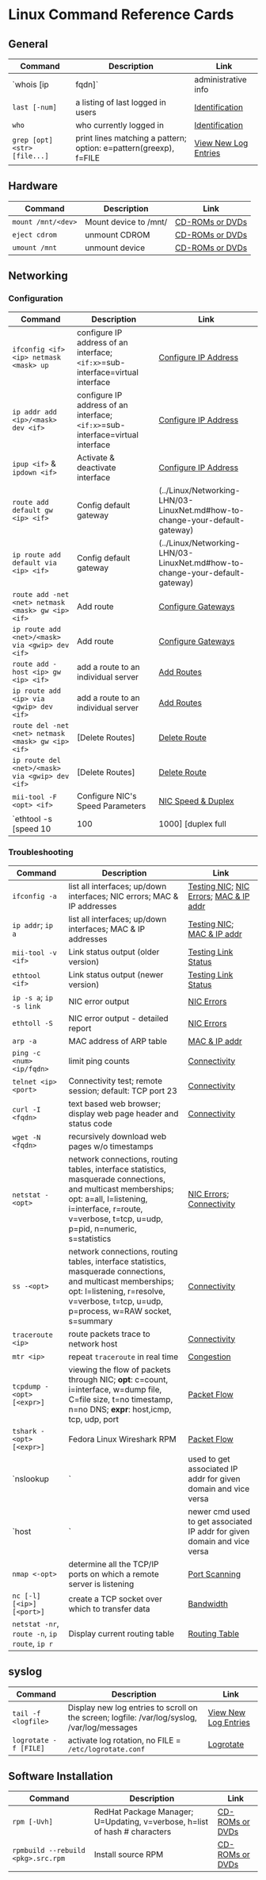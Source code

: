 # Linux Command Reference Cards

## General

| Command | Description | Link |
|---------|-------------|------|
| `whois [ip | fqdn]` | administrative info | [Identification](../Linux/Networking-LHN/04-SimpleNetTrbl.md#determining-the-source-of-an-attack) |
| `last [-num]` | a listing of last logged in users | [Identification](../Linux/Networking-LHN/04-SimpleNetTrbl.md#who-has-used-my-system) |
| `who` | who currently logged in | [Identification](../Linux/Networking-LHN/04-SimpleNetTrbl.md#who-has-used-my-system) |
| `grep [opt] <str> [file...]` | print lines matching a pattern; option: e=pattern(greexp), f=FILE | [View New Log Entries](../Linux/Networking-LHN/05-TrblSyslog.md#how-to-view-new-log-entries-as-they-happen) |


## Hardware 

| Command | Description | Link |
|---------|-------------|------|
| `mount /mnt/<dev>` | Mount device to /mnt/ | [CD-ROMs or DVDs](../Linux/Networking-LHN/06-SWInstall.md#how-to-install-rpms-manually) |
| `eject cdrom` | unmount CDROM | [CD-ROMs or DVDs](../Linux/Networking-LHN/06-SWInstall.md#how-to-install-rpms-manually) |
| `umount /mnt` | unmount device | [CD-ROMs or DVDs](../Linux/Networking-LHN/06-SWInstall.md#how-to-install-rpms-manually) |


## Networking

### Configuration

| Command | Description | Link |
|---------|-------------|------|
| `ifconfig <if> <ip> netmask <mask> up` | configure IP address of an interface; `<if:x>`=sub-interface=virtual interface | [Configure IP Address](../Linux/Networking-LHN/03-LinuxNet.md#how-to-configure-your-nics-ip-address) |
| `ip addr add <ip>/<mask> dev <if>` | configure IP address of an interface; `<if:x>`=sub-interface=virtual interface | [Configure IP Address](../Linux/Networking-LHN/03-LinuxNet.md#how-to-configure-your-nics-ip-address) |
| `ipup <if>` & `ipdown <if>` | Activate & deactivate interface | [Configure IP Address](../Linux/Networking-LHN/03-LinuxNet.md#how-to-configure-your-nics-ip-address) |
| `route add default gw <ip> <if>` | Config default gateway | (../Linux/Networking-LHN/03-LinuxNet.md#how-to-change-your-default-gateway) |
| `ip route add default via <ip> <if>` | Config default gateway | (../Linux/Networking-LHN/03-LinuxNet.md#how-to-change-your-default-gateway) |
| `route add -net <net> netmask <mask> gw <ip> <if>` | Add route | [Configure Gateways](../Linux/Networking-LHN/03-LinuxNet.md#how-to-configure-two-gGateways) |
| `ip route add <net>/<mask> via <gwip> dev <if>` | Add route | [Configure Gateways](../Linux/Networking-LHN/03-LinuxNet.md#how-to-configure-two-gGateways) |
| `route add -host <ip> gw <ip> <if>` | add a route to an individual server | [Add Routes](../Linux/Networking-LHN/03-LinuxNet.md#how-to-configure-two-gGateways) |
| `ip route add <ip> via <gwip> dev <if>` | add a route to an individual server | [Add Routes](../Linux/Networking-LHN/03-LinuxNet.md#how-to-configure-two-gGateways) |
| `route del -net <net> netmask <mask> gw <ip> <if>` | [Delete Routes] | [Delete Route](../Linux/Networking-LHN/03-LinuxNet.md#how-to-delete-a-route) |
| `ip route del <net>/<mask> via <gwip> dev <if>` | [Delete Routes] | [Delete Route](../Linux/Networking-LHN/03-LinuxNet.md#how-to-delete-a-route) |
| `mii-tool -F <opt> <if>` | Configure NIC's Speed Parameters | [NIC Speed & Duplex](../Linux/Networking-LHN/03-LinuxNet.md#changing-nic-speed-and-duplex) |
| `ethtool -s <if> [speed 10|100|1000] [duplex full|half [autoneg on|off]` | | Configure NIC's Speed Parameters | [NIC Speed & Duplex](../Linux/Networking-LHN/03-LinuxNet.md#changing-nic-speed-and-duplex) |

### Troubleshooting

| Command | Description | Link |
|---------|-------------|------|
| `ifconfig -a` | list all interfaces; up/down interfaces; NIC errors; MAC & IP addresses | [Testing NIC](../Linux/Networking-LHN/04-SimpleNetTrbl.md#testing-nic); [NIC Errors](../Linux/Networking-LHN/04-SimpleNetTrbl.md#viewing-nic-errors); [MAC & IP addr](../Linux/Networking-LHN/04-SimpleNetTrbl.md#how-to-see-mac-addressess) |
| `ip addr`; `ip a` | list all interfaces; up/down interfaces; MAC & IP addresses | [Testing NIC](../Linux/Networking-LHN/04-SimpleNetTrbl.md#testing-nic); [MAC & IP addr](../Linux/Networking-LHN/04-SimpleNetTrbl.md#how-to-see-mac-addressess)  |
| `mii-tool -v <if>` | Link status output (older version) | [Testing Link Status](../Linux/Networking-LHN/04-SimpleNetTrbl.md#testing-nic) |
| `ethtool <if>` |  Link status output (newer version) | [Testing Link Status](../Linux/Networking-LHN/04-SimpleNetTrbl.md#testing-nic) |
| `ip -s a`; `ip -s link` | NIC error output | [NIC Errors](../Linux/Networking-LHN/04-SimpleNetTrbl.md#viewing-nic-errors) |
| `ethtoll -S` | NIC error output - detailed report | [NIC Errors](../Linux/Networking-LHN/04-SimpleNetTrbl.md#viewing-nic-errors) |
| `arp -a` | MAC address of ARP table | [MAC & IP addr](../Linux/Networking-LHN/04-SimpleNetTrbl.md#how-to-see-mac-addressess) |
| `ping -c <num> <ip/fqdn>` | limit ping counts | [Connectivity](../Linux/Networking-LHN/04-SimpleNetTrbl.md#using-ping-to-test-network-connectivity) |
| `telnet <ip> <port>` | Connectivity test; remote session; default: TCP port 23 | [Connectivity](../Linux/Networking-LHN/04-SimpleNetTrbl.md#using-telnet-to-test-network-connectivity) |
| `curl -I <fqdn>` | text based web browser; display web page header and status code | [Connectivity](../Linux/Networking-LHN/04-SimpleNetTrbl.md#testing-web-sites-with-the-curl-and-wget-utilities) |
| `wget -N <fqdn>` | recursively download web pages w/o timestamps | | [Connectivity](../Linux/Networking-LHN/04-SimpleNetTrbl.md#testing-web-sites-with-the-curl-and-wget-utilities) |
| `netstat -<opt>` | network connections, routing tables, interface statistics, masquerade connections, and multicast memberships; opt: a=all, l=listening, i=interface, r=route, v=verbose, t=tcp, u=udp, p=pid, n=numeric, s=statistics | [NIC Errors](../Linux/Networking-LHN/04-SimpleNetTrbl.md#viewing-nic-errors); [Connectivity](../Linux/Networking-LHN/04-SimpleNetTrbl.md#the-netstat-command) |
| `ss -<opt>` | network connections, routing tables, interface statistics, masquerade connections, and multicast memberships; opt: l=listening, r=resolve, v=verbose, t=tcp, u=udp, p=process, w=RAW socket, s=summary | [Connectivity](../Linux/Networking-LHN/04-SimpleNetTrbl.md#the-netstat-command) |
| `traceroute <ip>` | route packets trace to network host | [Connectivity](../Linux/Networking-LHN/04-SimpleNetTrbl.md#using-traceroute-to-test-connectivity) |
| `mtr <ip>` | repeat `traceroute` in real time | [Congestion](../Linux/Networking-LHN/04-SimpleNetTrbl.md#using-mtr-to-detect-network-congestion) |
| `tcpdump -<opt> [<expr>]` | viewing the flow of packets through NIC; __opt__: c=count, i=interface, w=dump file, C=file size, t=no timestamp, n=no DNS; __expr__: host,icmp, tcp, udp, port | [Packet Flow](../Linux/Networking-LHN/04-SimpleNetTrbl.md#viewing-packet-flows-with-tcpdump) |
| `tshark -<opt> [<expr>]` | Fedora Linux Wireshark RPM | [Packet Flow](../Linux/Networking-LHN/04-SimpleNetTrbl.md#viewing-packet-flows-with-tshark) |
| `nslookup <fqdn> | <ip>` | used to get associated IP addr for given domain and vice versa | [DNS](../Linux/Networking-LHN/04-SimpleNetTrbl.md#basic-dns-troubleshooting) |
| `host <fqdn> | <ip>` | newer cmd used to get associated IP addr for given domain and vice versa | [DNS](../Linux/Networking-LHN/04-SimpleNetTrbl.md#basic-dns-troubleshooting) |
| `nmap <-opt>` | determine all the TCP/IP ports on which a remote server is listening | [Port Scanning](../Linux/Networking-LHN/04-SimpleNetTrbl.md#using-nmap) |
| `nc [-l] [<ip>] [<port>]` | create a TCP socket over which to transfer data | [Bandwidth](../Linux/Networking-LHN/04-SimpleNetTrbl.md#using-netcat-to-test-network-bandwidth) |
| `netstat -nr`, `route -n`, `ip route`, `ip r` | Display current routing table | [Routing Table](../Linux/Networking-LHN/02-LinuxNet.md#how-to-view-current-routing-table) |

## syslog

| Command | Description | Link |
|---------|-------------|------|
| `tail -f <logfile>` | Display new log entries to scroll on the screen; logfile: /var/log/syslog, /var/log/messages | [View New Log Entries](../Linux/Networking-LHN/05-TrblSyslog.md#how-to-view-new-log-entries-as-they-happen) |
| `logrotate -f [FILE]` | activate log rotation, no FILE = `/etc/logrotate.conf` | [Logrotate](../Linux/Networking-LHN/05-TrblSyslog.md#logrotate) |


## Software Installation

| Command | Description | Link |
|---------|-------------|------|
| `rpm [-Uvh]` | RedHat Package Manager; U=Updating, v=verbose, h=list of hash # characters | [CD-ROMs or DVDs](../Linux/Networking-LHN/06-SWInstall.md#how-to-install-rpms-manually) |
| `rpmbuild --rebuild <pkg>.src.rpm` | Install source RPM | [CD-ROMs or DVDs](../Linux/Networking-LHN/06-SWInstall.md#how-to-install-rpms-manually) |



